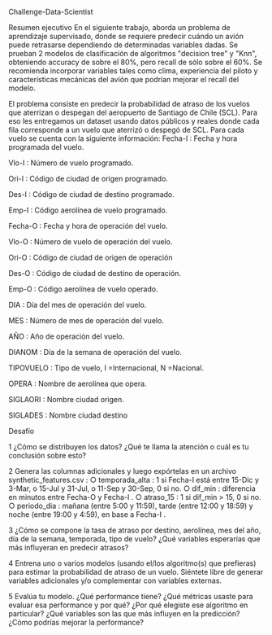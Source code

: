 Challenge-Data-Scientist

Resumen ejecutivo
En el siguiente trabajo, aborda un problema de aprendizaje supervisado, donde se requiere predecir cuándo un avión puede retrasarse dependiendo de determinadas variables dadas. Se prueban 2 modelos de clasificación de algoritmos "decision tree" y "Knn", obteniendo accuracy de sobre el 80%, pero recall de sólo sobre el 60%. Se recomienda incorporar variables tales como clima, experiencia del piloto y características mecánicas del avión que podrían mejorar el recall del modelo.
    
El problema consiste en predecir la probabilidad de atraso de los vuelos que aterrizan o despegan del aeropuerto de Santiago de Chile (SCL). Para eso les entregamos un dataset usando datos públicos y reales donde cada fila corresponde a un vuelo que aterrizó o despegó de SCL. Para cada vuelo se cuenta con la siguiente información: Fecha-I : Fecha y hora programada del vuelo.

Vlo-I : Número de vuelo programado.

Ori-I : Código de ciudad de origen programado.

Des-I : Código de ciudad de destino programado.

Emp-I : Código aerolínea de vuelo programado.

Fecha-O : Fecha y hora de operación del vuelo.

Vlo-O : Número de vuelo de operación del vuelo.

Ori-O : Código de ciudad de origen de operación

Des-O : Código de ciudad de destino de operación.

Emp-O : Código aerolínea de vuelo operado.

DIA : Día del mes de operación del vuelo.

MES : Número de mes de operación del vuelo.

AÑO : Año de operación del vuelo.

DIANOM : Día de la semana de operación del vuelo.

TIPOVUELO : Tipo de vuelo, I =Internacional, N =Nacional.

OPERA : Nombre de aerolínea que opera.

SIGLAORI : Nombre ciudad origen.

SIGLADES : Nombre ciudad destino

Desafío

1 ¿Cómo se distribuyen los datos? ¿Qué te llama la atención o cuál es tu conclusión sobre esto?

2 Genera las columnas adicionales y luego expórtelas en un archivo synthetic_features.csv : ○ temporada_alta : 1 si Fecha-I está entre 15-Dic y 3-Mar, o 15-Jul y 31-Jul, o 11-Sep y 30-Sep, 0 si no. ○ dif_min : diferencia en minutos entre Fecha-O y Fecha-I . ○ atraso_15 : 1 si dif_min > 15, 0 si no. ○ periodo_dia : mañana (entre 5:00 y 11:59), tarde (entre 12:00 y 18:59) y noche (entre 19:00 y 4:59), en base a Fecha-I .

3 ¿Cómo se compone la tasa de atraso por destino, aerolínea, mes del año, día de la semana, temporada, tipo de vuelo? ¿Qué variables esperarías que más influyeran en predecir atrasos?

4 Entrena uno o varios modelos (usando el/los algoritmo(s) que prefieras) para estimar la probabilidad de atraso de un vuelo. Siéntete libre de generar variables adicionales y/o complementar con variables externas.

5 Evalúa tu modelo. ¿Qué performance tiene? ¿Qué métricas usaste para evaluar esa performance y por qué? ¿Por qué elegiste ese algoritmo en particular? ¿Qué variables son las que más influyen en la predicción? ¿Cómo podrías mejorar la performance?


